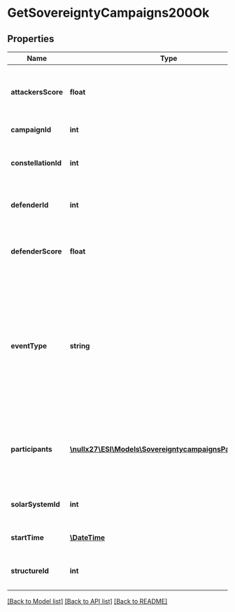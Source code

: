 # GetSovereigntyCampaigns200Ok

## Properties
Name | Type | Description | Notes
------------ | ------------- | ------------- | -------------
**attackersScore** | **float** | Score for all attacking parties, only present in Defense Events. | [optional] 
**campaignId** | **int** | Unique ID for this campaign. | 
**constellationId** | **int** | The constellation in which the campaign will take place. | 
**defenderId** | **int** | Defending alliance, only present in Defense Events | [optional] 
**defenderScore** | **float** | Score for the defending alliance, only present in Defense Events. | [optional] 
**eventType** | **string** | Type of event this campaign is for. tcu_defense, ihub_defense and station_defense are referred to as \&quot;Defense Events\&quot;, station_freeport as \&quot;Freeport Events\&quot;. | 
**participants** | [**\nullx27\ESI\Models\SovereigntycampaignsParticipants[]**](SovereigntycampaignsParticipants.md) | Alliance participating and their respective scores, only present in Freeport Events. | [optional] 
**solarSystemId** | **int** | The solar system the structure is located in. | 
**startTime** | [**\DateTime**](\DateTime.md) | Time the event is scheduled to start. | 
**structureId** | **int** | The structure item ID that is related to this campaign. | 

[[Back to Model list]](../README.md#documentation-for-models) [[Back to API list]](../README.md#documentation-for-api-endpoints) [[Back to README]](../README.md)


